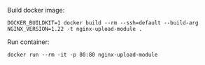 Build docker image: 

```DOCKER_BUILDKIT=1 docker build --rm --ssh=default --build-arg NGINX_VERSION=1.22 -t nginx-upload-module .```


Run container:


```docker run --rm -it -p 80:80 nginx-upload-module```